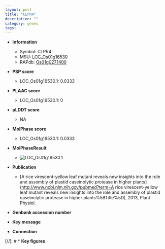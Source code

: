```yaml
---
layout: post
title: "CLPR4"
description: ""
category: genes
tags: 
---
```


* **Information**  
    + Symbol: CLPR4  
    + MSU: [LOC_Os01g16530](http://rice.plantbiology.msu.edu/cgi-bin/ORF_infopage.cgi?orf=LOC_Os01g16530)  
    + RAPdb: [Os01g0271400](http://rapdb.dna.affrc.go.jp/viewer/gbrowse_details/irgsp1?name=Os01g0271400)  

* **PSP score**  
    + LOC_Os01g16530.1: 0.0333 

* **PLAAC score**  
    + LOC_Os01g16530.1: 0 

* **pLDDT score**
    + NA


* **MolPhase score**
    + LOC_Os01g16530.1: 0.0333

* **MolPhaseResult**
    + ![LOC_Os01g16530.1](https://ricepsp.github.io/pictures/LOC_Os01g/LOC_Os01g16530.1.png)

* **Publication**  
    + [A rice virescent-yellow leaf mutant reveals new insights into the role and assembly of plastid caseinolytic protease in higher plants](http://www.ncbi.nlm.nih.gov/pubmed?term=A rice virescent-yellow leaf mutant reveals new insights into the role and assembly of plastid caseinolytic protease in higher plants%5BTitle%5D), 2013, Plant Physiol.

* **Genbank accession number**  

* **Key message**  

* **Connection**  

[//]: # * **Key figures**  



